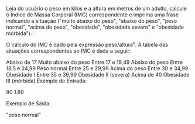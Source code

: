 Leia do usuário o peso em kilos e a altura em metros de um adulto, calcule o Índice de Massa Corporal (IMC) correspondente e imprima uma frase indicando a situação ("muito abaixo do peso", "abaixo do peso", "peso normal", "acima do peso", "obesidade", "obesidade severa" e "obesidade mórbida").

O cálculo do IMC é dado pela expressão peso/altura². A tabela das situações correspondentes ao IMC é dada a seguir:


Abaixo de 17	Muito abaixo do peso
Entre 17 e 18,49	Abaixo do peso
Entre 18,5 e 24,99	Peso normal
Entre 25 e 29,99	Acima do peso
Entre 30 e 34,99	Obesidade I
Entre 35 e 39,99	Obesidade II (severa)
Acima de 40	Obesidade III (mórbida)
Exemplo de Entrada:

80
1.80

Exemplo de Saída:

"peso normal"